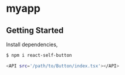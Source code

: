 # myapp

## Getting Started

Install dependencies,

```bash
$ npm i react-self-button
```

```bash
<API src='/path/to/Button/index.tsx'></API>
```
